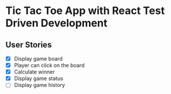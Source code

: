 # Tic Tac Toe App with React Test Driven Development

## User Stories
- [x]  Display game board
- [x]  Player can click on the board
- [x]  Calculate winner
- [x]  Display game status
- [ ]  Display game history